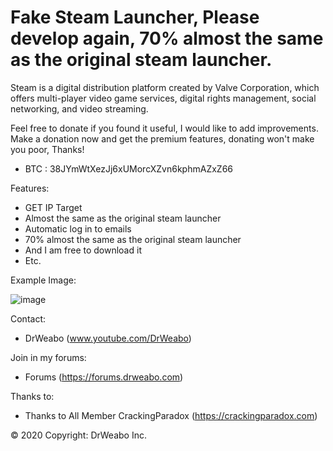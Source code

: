 # Fake Steam Launcher, Please develop again, 70% almost the same as the original steam launcher.
Steam is a digital distribution platform created by Valve Corporation, which offers multi-player video game services, digital rights management, social networking, and video streaming.

Feel free to donate if you found it useful, I would like to add improvements.
Make a donation now and get the premium features, donating won't make you poor, Thanks!
- BTC : 38JYmWtXezJj6xUMorcXZvn6kphmAZxZ66

Features:
- GET IP Target
- Almost the same as the original steam launcher
- Automatic log in to emails
- 70% almost the same as the original steam launcher
- And I am free to download it
- Etc.

Example Image:

![image](https://cdn.discordapp.com/attachments/562361254535102494/562741971534348314/unknown.png)

Contact:
- DrWeabo (www.youtube.com/DrWeabo)

Join in my forums:
- Forums (https://forums.drweabo.com)

Thanks to:
- Thanks to All Member CrackingParadox (https://crackingparadox.com)

© 2020 Copyright: DrWeabo Inc.
